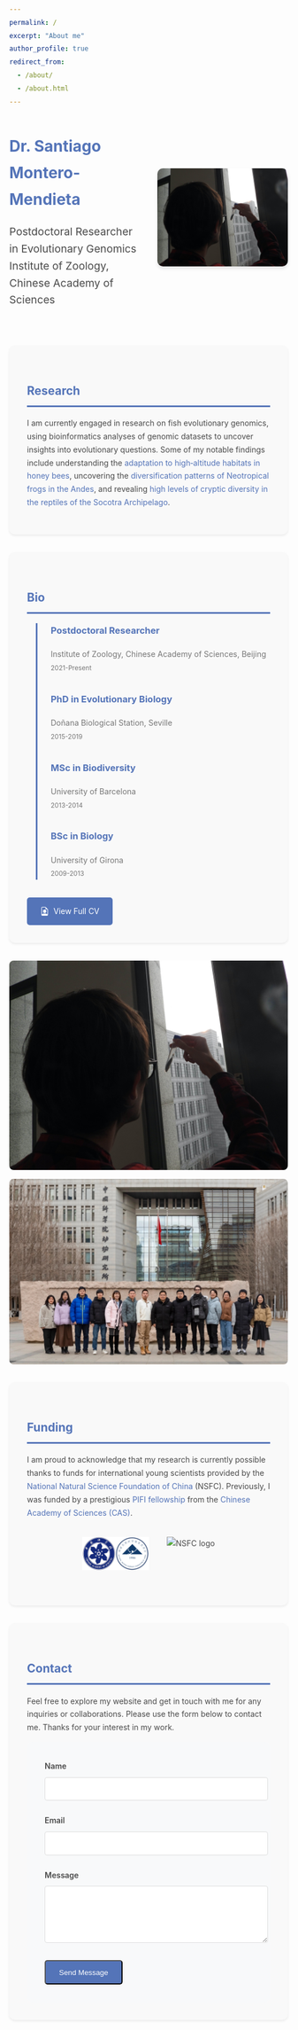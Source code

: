 ```yaml
---
permalink: /
excerpt: "About me"
author_profile: true
redirect_from:
  - /about/
  - /about.html
---
```


<style>
  /*  Modern Styling for About Page (Custom CSS - can be moved to main.scss later) */
  body {
    line-height: 1.7;
    color: #4a4a4a; /* Slightly darker grey for body text */
  }

  h1, h2, h3 {
    color: #5474B8; /* A more muted, professional blue */
    margin-top: 2rem;
  }

  a {
    color: #5474B8; /* Muted blue for links */
    text-decoration: none;
    transition: color 0.3s ease;
  }

  a:hover {
    color: #3B5E9A; /* Darker blue on hover */
    text-decoration: underline;
  }

  .button {
    display: inline-block;
    padding: 0.8rem 1.5rem;
    background: #5474B8; /* Muted blue for buttons */
    color: white;
    text-decoration: none;
    border-radius: 5px;
    transition: background 0.3s ease;
  }

  .button:hover {
    background: #3B5E9A; /* Darker blue button hover */
  }

  .hero-section {
    display: grid;
    grid-template-columns: 1fr 1fr;
    gap: 2rem;
    align-items: center;
    margin-bottom: 3rem;
  }

  .section-card {
    background: #f9f9f9; /* Light grey background for cards */
    padding: 2rem;
    border-radius: 10px;
    box-shadow: 0 2px 4px rgba(0,0,0,0.08); /* Subtle shadow */
    margin-bottom: 2rem;
  }

  .timeline {
    border-left: 3px solid #5474B8; /* Muted blue timeline line */
    padding-left: 1.5rem;
    margin-left: 1rem;
  }

  .timeline-item {
    margin-bottom: 2rem;
  }

  .timeline-item h3 {
    margin-top: 0;
  }

  .timeline-item p {
    margin: 0.5rem 0;
    color: #777; /* Slightly lighter grey for timeline dates */
  }

  .form-group {
    margin-bottom: 1.5rem;
  }

  .form-group label {
    display: block;
    margin-bottom: 0.5rem;
    font-weight: 600;
  }

  .form-group input, .form-group textarea {
    width: 100%;
    padding: 0.8rem;
    border: 1px solid #ddd;
    border-radius: 4px;
  }

  #contact-form {
    background: #f8f9fa; /* Very light grey for form background */
    padding: 2rem;
    border-radius: 10px;
  }
</style>

<div class="hero-section">
  <div>
    <h1 style="margin-bottom: 1rem;">Dr. Santiago Montero-Mendieta</h1>
    <p style="font-size: 1.2rem; line-height: 1.6;">Postdoctoral Researcher in Evolutionary Genomics<br>
    Institute of Zoology, Chinese Academy of Sciences</p>
  </div>
  <img src="/images/santi_stickleback.jpg" alt="Dr. Montero-Mendieta conducting fish research" style="border-radius: 10px; box-shadow: 0 4px 6px rgba(0,0,0,0.1);">
</div>

<div class="section-card">
  <h2 style="color: #5474B8; border-bottom: 3px solid #5474B8; padding-bottom: 0.5rem;">Research</h2>
  <p>I am currently engaged in research on fish evolutionary genomics, using bioinformatics analyses of genomic datasets to uncover insights into evolutionary questions. Some of my notable findings include understanding the <a href="https://onlinelibrary.wiley.com/doi/10.1111/mec.14986" target="_blank">adaptation to high‐altitude habitats in honey bees</a>, uncovering the <a href="https://doi.org/10.1016/j.ympev.2021.107167" target="_blank">diversification patterns of Neotropical frogs in the Andes</a>, and revealing <a href="https://doi.org/10.1371/journal.pone.0149985" target="_blank">high levels of cryptic diversity in the reptiles of the Socotra Archipelago</a>.</p>
</div>

<div class="section-card">
  <h2 style="color: #5474B8; border-bottom: 3px solid #5474B8; padding-bottom: 0.5rem;">Bio</h2>
  <div class="timeline">
    <div class="timeline-item">
      <h3 style="margin-top: 0;">Postdoctoral Researcher</h3>
      <p style="margin: 0.5rem 0; color: #777;">Institute of Zoology, Chinese Academy of Sciences, Beijing<br>
      <small>2021-Present</small></p>
    </div>
    <div class="timeline-item">
      <h3 style="margin-top: 0;">PhD in Evolutionary Biology</h3>
      <p style="margin: 0.5rem 0; color: #777;">Doñana Biological Station, Seville<br>
      <small>2015-2019</small></p>
    </div>
    <div class="timeline-item">
      <h3 style="margin-top: 0;">MSc in Biodiversity</h3>
      <p style="margin: 0.5rem 0; color: #777;">University of Barcelona<br>
      <small>2013-2014</small></p>
    </div>
    <div class="timeline-item">
      <h3 style="margin-top: 0;">BSc in Biology</h3>
      <p style="margin: 0.5rem 0; color: #777;">University of Girona<br>
      <small>2009-2013</small></p>
    </div>
  </div>
  <a href="/cv/" class="button" style="display: inline-flex; align-items: center; gap: 0.5rem;">
    <svg xmlns="http://www.w3.org/2000/svg" width="16" height="16" fill="currentColor" class="bi bi-file-earmark-person" viewBox="0 0 16 16">
      <path d="M11 8a3 3 0 1 1-6 0 3 3 0 0 1 6 0z"/>
      <path d="M14 14V4.5L9.5 0H4a2 2 0 0 0-2 2v12a2 2 0 0 0 2 2h8a2 2 0 0 0 2-2zM9.5 3A1.5 1.5 0 0 0 11 4.5h2v9.255S12 12 8 12s-5 1.755-5 1.755V2a1 1 0 0 1 1-1h5.5v2z"/>
    </svg>
    View Full CV
  </a>
</div>

<div style="display: grid; grid-template-columns: repeat(auto-fit, minmax(300px, 1fr)); gap: 1rem; margin: 2rem 0;">
  <img src="/images/santi_stickleback.jpg" alt="Research illustration" style="border-radius: 8px;">
  <img src="/images/FEGG_2023.jpg" alt="Research group photo" style="border-radius: 8px;">
</div>

<div class="section-card">
  <h2 style="color: #5474B8; border-bottom: 3px solid #5474B8; padding-bottom: 0.5rem;">Funding</h2>
  <p>I am proud to acknowledge that my research is currently possible thanks to funds for international young scientists provided by the <a href="https://www.nsfc.gov.cn/english/site_1/index.html" target="_blank">National Natural Science Foundation of China</a> (NSFC). Previously, I was funded by a prestigious <a href="http://international-talent.cas.cn/front/pc.html#/bicsite/pifiIntroduce/pifi" target="_blank">PIFI fellowship</a> from the <a href="https://english.cas.cn" target="_blank">Chinese Academy of Sciences (CAS)</a>.</p>
  <div style="display: flex; justify-content: center; gap: 2rem; flex-wrap: wrap; margin: 2rem 0;">
    <img src="/images/logos_cas_nsfc.png" alt="CAS logo" style="height: 60px;">
    <img src="/images/logo_nsfc.png" alt="NSFC logo" style="height: 60px;">
  </div>
</div>

<div class="section-card">
  <h2 style="color: #5474B8; border-bottom: 3px solid #5474B8; padding-bottom: 0.5rem;">Contact</h2>
  <p>Feel free to explore my website and get in touch with me for any inquiries or collaborations. Please use the form below to contact me. Thanks for your interest in my work.</p>

  <form id="contact-form" method="post" action="https://formspree.io/f/mrgwblad" style="background: #f8f9fa; padding: 2rem; border-radius: 10px;">
    <div class="form-group">
      <label for="name">Name</label>
      <input type="text" name="name" id="name">
    </div>
    <div class="form-group">
      <label for="email">Email</label>
      <input type="email" name="email" id="email">
    </div>
    <div class="form-group">
      <label for="message">Message</label>
      <textarea name="message" id="message" rows="5"></textarea>
    </div>
    <button type="submit" class="button">Send Message</button>
  </form>
</div>
